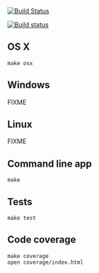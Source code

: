 [![Build Status](https://travis-ci.org/toggl/toggldesktop.png)](https://travis-ci.org/toggl/toggldesktop)

[![Build status](https://ci.appveyor.com/api/projects/status?id=8uic9ed9xyspt87f)](https://ci.appveyor.com/project/toggl-toggldesktop)

OS X
----
```
make osx
```

Windows
-------
FIXME


Linux
-----
FIXME


Command line app
----------------
```
make
```


Tests
-----
```
make test
```

Code coverage
-------------
```
make coverage
open coverage/index.html
```
